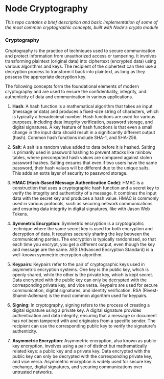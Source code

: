 # Node Cryptography

_This repo contains a brief description and basic implementation of some of the most common cryptographic concepts, built with Node's crypto module_

### Cryptography
Cryptography is the practice of techniques used to secure communication and protect information from unauthorized access or tampering. It involves transforming plaintext (original data) into ciphertext (encrypted data) using various algorithms and keys. The recipient of the ciphertext can then use a decryption process to transform it back into plaintext, as long as they possess the appropriate decryption key.

The following concepts form the foundational elements of modern cryptography and are used to ensure the confidentiality, integrity, and authenticity of data and communication in various applications.

1. **Hash**:
  A hash function is a mathematical algorithm that takes an input (message or data) and produces a fixed-size string of characters, which is typically a hexadecimal number. Hash functions are used for various purposes, including data integrity verification, password storage, and digital signatures. A key feature of hash functions is that even a small change in the input data should result in a significantly different output (hash). Common hash functions include SHA-1, and SHA-256.

2. **Salt**:
  A salt is a random value added to data before it is hashed. Salting is primarily used in password hashing to prevent attacks like rainbow tables, where precomputed hash values are compared against stolen password hashes. Salting ensures that even if two users have the same password, their hash values will be different due to the unique salts. This adds an extra layer of security to password storage.

3. **HMAC (Hash-Based Message Authentication Code)**:
  HMAC is a construction that uses a cryptographic hash function and a secret key to verify the integrity and authenticity of a message. It combines the input data with the secret key and produces a hash value. HMAC is commonly used in various protocols, such as securing network communications and ensuring data integrity in digital signatures, like with Jason Web Tokens.

4. **Symmetric Encryption**:
  Symmetric encryption is a cryptographic technique where the same secret key is used for both encryption and decryption of data. It requires securely sharing the key between the communicating parties. The encryption is typically randomized, so that each time you encrypt, you get a different output, even though the key and message are the same. AES (Advanced Encryption Standard) is a well-known symmetric encryption algorithm.

5. **Keypairs**:
  Keypairs refer to the pair of cryptographic keys used in asymmetric encryption systems. One key is the public key, which is openly shared, while the other is the private key, which is kept secret. Data encrypted with the public key can only be decrypted with the corresponding private key, and vice versa. Keypairs are used for secure communication, digital signatures, and identity verification. RSA (Rivest-Shamir-Adleman) is the most common algorithm used for keypairs.

6. **Signing**:
  In cryptography, signing refers to the process of creating a digital signature using a private key. A digital signature provides authentication and data integrity, ensuring that a message or document has not been tampered with and originates from a specific sender. The recipient can use the corresponding public key to verify the signature's authenticity.

7. **Asymmetric Encryption**:
  Asymmetric encryption, also known as public-key encryption, involves using a pair of distinct but mathematically related keys: a public key and a private key. Data encrypted with the public key can only be decrypted with the corresponding private key, and vice versa. Asymmetric encryption is widely used for secure key exchange, digital signatures, and securing communications over untrusted networks.
